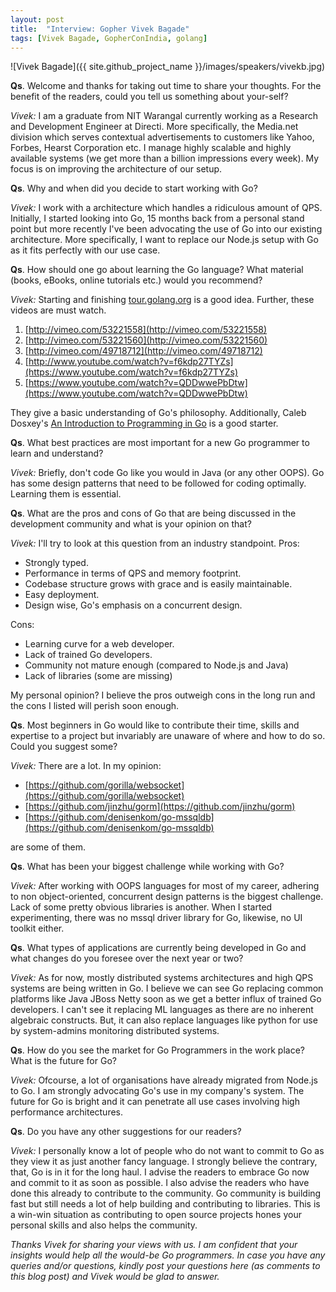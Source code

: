 ```yaml
---
layout: post
title:  "Interview: Gopher Vivek Bagade"
tags: [Vivek Bagade, GopherConIndia, golang]
---
```


![Vivek Bagade]({{ site.github_project_name }}/images/speakers/vivekb.jpg)

**Qs**. Welcome and thanks for taking out time to share your thoughts. For the benefit of the readers, could you tell us something about your-self?

_Vivek:_ I am a graduate from NIT Warangal currently working as a Research and Development Engineer at Directi. More specifically, the Media.net division which serves contextual advertisements to customers like Yahoo, Forbes, Hearst Corporation etc. I manage highly scalable and highly available systems (we get more than a billion impressions every week). My focus is on improving the architecture of our setup.

**Qs**. Why and when did you decide to start working with Go?

_Vivek:_  I work with a architecture which handles a ridiculous amount of QPS. Initially, I started looking into Go, 15 months back from a personal stand point but more recently I've been advocating the use of Go into our existing architecture. More specifically, I want to replace our Node.js setup with Go as it fits perfectly with our use case.

**Qs**. How should one go about learning the Go language? What material (books, eBooks, online tutorials etc.) would you recommend?

_Vivek:_  Starting and finishing [tour.golang.org](http://tour.golang.org/welcome/1) is a good idea. Further, these videos are must watch.

1. [http://vimeo.com/53221558](http://vimeo.com/53221558)
2. [http://vimeo.com/53221560](http://vimeo.com/53221560)
3. [http://vimeo.com/49718712](http://vimeo.com/49718712)
4. [http://www.youtube.com/watch?v=f6kdp27TYZs](https://www.youtube.com/watch?v=f6kdp27TYZs)
5. [https://www.youtube.com/watch?v=QDDwwePbDtw](https://www.youtube.com/watch?v=QDDwwePbDtw)

They give a basic understanding of Go's philosophy. Additionally, Caleb Dosxey's [An Introduction to Programming in Go](http://www.golang-book.com/) is a good starter.

**Qs**. What best practices are most important for a new Go programmer to learn and understand?

_Vivek:_ Briefly, don't code Go like you would in Java (or any other OOPS). Go has some design patterns that need to be followed for coding optimally. Learning them is essential.

**Qs**. What are the pros and cons of Go that are being discussed in the development community and what is your opinion on that?

_Vivek:_ I'll try to look at this question from an industry standpoint.
Pros:

* Strongly typed.
* Performance in terms of QPS and memory footprint.
* Codebase structure grows with grace and is easily maintainable.
* Easy deployment.
* Design wise, Go's emphasis on a concurrent design.

Cons:

* Learning curve for a web developer.
* Lack of trained Go developers.
* Community not mature enough (compared to Node.js and Java)
* Lack of libraries (some are missing)

My personal opinion? I believe the pros outweigh cons in the long run and the cons I listed will perish soon enough.

**Qs**. Most beginners in Go would like to contribute their time, skills and expertise to a project but invariably are unaware of where and how to do so. Could you suggest some?

_Vivek:_ There are a lot. In my opinion:

* [https://github.com/gorilla/websocket](https://github.com/gorilla/websocket)
* [https://github.com/jinzhu/gorm](https://github.com/jinzhu/gorm)
* [https://github.com/denisenkom/go-mssqldb](https://github.com/denisenkom/go-mssqldb) 

are some of them.

**Qs**. What has been your biggest challenge while working with Go?

_Vivek:_  After working with OOPS languages for most of my career, adhering to non object-oriented, concurrent design patterns is the biggest challenge. Lack of some pretty obvious libraries is another. When I started experimenting, there was no mssql driver library for Go, likewise, no UI toolkit either.

**Qs**. What types of applications are currently being developed in Go and what changes do you foresee over the next year or two?

_Vivek:_ As for now, mostly distributed systems architectures and high QPS systems are being written in Go. I believe we can see Go replacing common platforms like Java JBoss Netty soon as we get a better influx of trained Go developers. I can't see it replacing ML languages as there are no inherent algebraic constructs. But, it can also replace languages like python for use by system-admins monitoring distributed systems.

**Qs**. How do you see the market for Go Programmers in the work place? What is the future for Go?

_Vivek:_  Ofcourse, a lot of organisations have already migrated from Node.js to Go. I am strongly advocating Go's use in my company's system. The future for Go is bright and it can penetrate all use cases involving high performance architectures.

**Qs**. Do you have any other suggestions for our readers?

_Vivek:_ I personally know a lot of people who do not want to commit to Go as they view it as just another fancy language. I strongly believe the contrary, that, Go is in it for the long haul. I advise the readers to embrace Go now and commit to it as soon as possible. I also advise the readers who have done this already to contribute to the community. Go community is building fast but still needs a lot of help building and contributing to libraries. This is a win-win situation as contributing to open source projects hones your personal skills and also helps the community.

_Thanks Vivek for sharing your views with us. I am confident that your insights would help all the would-be Go programmers. In case you have any queries and/or questions, kindly post your questions here (as comments to this blog post) and Vivek would be glad to answer._
